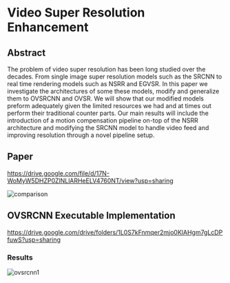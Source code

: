 # Video Super Resolution Enhancement
## Abstract
The problem of video super resolution has been long studied over the decades. From single image super resolution models such as the SRCNN to real time rendering models such as NSRR and EGVSR. In this paper we investigate the architectures of some these models, modify and generalize them to OVSRCNN and OVSR. We will show that our modified models preform adequately given the limited resources we had and at times out perform their traditional counter parts. Our main results will include the introduction of a motion compensation pipeline on-top of the NSRR architecture and modifying the SRCNN model to handle video feed and improving resolution through a novel pipeline setup.
## Paper
https://drive.google.com/file/d/17N-WoMyW5DHZP0ZlNLlARHeELV4760NT/view?usp=sharing

![comparison](https://user-images.githubusercontent.com/99296689/168566810-f5d12c70-3a50-4f49-91f7-abd0a8e2cc34.png)

## OVSRCNN Executable Implementation
https://drive.google.com/drive/folders/1L0S7kFnmqer2mjo0KlAHgm7gLcDPfuwS?usp=sharing
### Results
![ovsrcnn1](https://user-images.githubusercontent.com/99296689/168566010-7740e895-15ad-42ed-90bc-ad710500c570.png)
